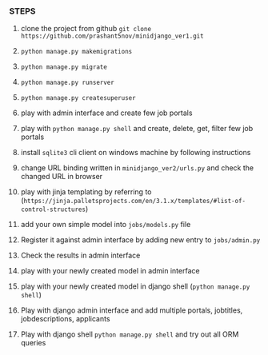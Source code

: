 ### STEPS
1. clone the project from github
`git clone https://github.com/prashant5nov/minidjango_ver1.git`
2. `python manage.py makemigrations`
3. `python manage.py migrate`
4. `python manage.py runserver`
5. `python manage.py createsuperuser`
6. play with admin interface and create few job portals
7. play with `python manage.py shell` and create, delete, get, filter few job portals
8. install `sqlite3` cli client on windows machine by following instructions
9. change URL binding written in `minidjango_ver2/urls.py` and check the changed URL in browser
10. play with jinja templating by referring to (`https://jinja.palletsprojects.com/en/3.1.x/templates/#list-of-control-structures`)
11. add your own simple model into `jobs/models.py` file
12. Register it against admin interface by adding new entry to `jobs/admin.py`
13. Check the results in admin interface
14. play with your newly created model in admin interface
15. play with your newly created model in django shell (`python manage.py shell`)

16. Play with django admin interface and add multiple portals, jobtitles, jobdescriptions, applicants
17. Play with django shell `python manage.py shell` and try out all ORM queries